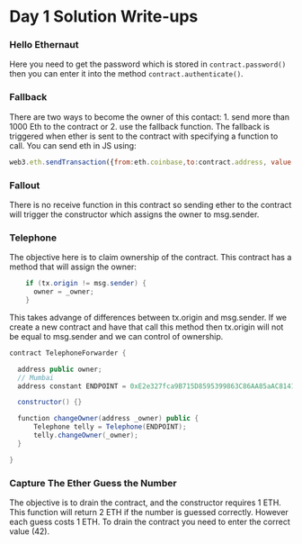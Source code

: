 # Day 1 Solution Write-ups

### Hello Ethernaut
Here you need to get the password which is stored in ```contract.password()``` then you can enter it into the method ```contract.authenticate()```.  


### Fallback

There are two ways to become the owner of this contact: 1. send more than 1000 Eth to the contract or 2. use the fallback function.  The fallback is triggered when ether is sent to the contract with specifying a function to call.  You can send eth in JS using: 
```Javascript
web3.eth.sendTransaction({from:eth.coinbase,to:contract.address, value:100})
```

### Fallout

There is no receive function in this contract so sending ether to the contract will trigger the constructor which assigns the owner to msg.sender.  

### Telephone

The objective here is to claim ownership of the contract.  This contract has a method that will assign the owner: 
```Java
    if (tx.origin != msg.sender) {
      owner = _owner;
    }
```
This takes advange of differences between tx.origin and msg.sender.  If we create a new contract and have that call this method then tx.origin will not be equal to msg.sender and we can control of ownership.  

```Java
contract TelephoneForwarder {

  address public owner;
  // Mumbai 
  address constant ENDPOINT = 0xE2e327fca9B715D8595399863C86AA85aAC81414;

  constructor() {}

  function changeOwner(address _owner) public {
      Telephone telly = Telephone(ENDPOINT);
      telly.changeOwner(_owner);
  }

}
```

### Capture The Ether Guess the Number

The objective is to drain the contract, and the constructor requires 1 ETH.  This function will return 2 ETH if the number is guessed correctly.  However each guess costs 1 ETH.  To drain the contract you need to enter the correct value (42).  